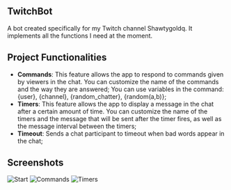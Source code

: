 ## TwitchBot

A bot created specifically for my Twitch channel Shawtygoldq. It implements all the functions I need at the moment.

## Project Functionalities

- **Commands**: This feature allows the app to respond to commands given by viewers in the chat. You can customize the name of the commands and the way they are answered; You can use variables in the command: {user}, {channel}, {random_chatter}, {random(a,b)};
- **Timers**: This feature allows the app to display a message in the chat after a certain amount of time. You can customize the name of the timers and the message that will be sent after the timer fires, as well as the message interval between the timers;
- **Timeout**: Sends a chat participant to timeout when bad words appear in the chat;

## Screenshots

![Start](https://github.com/Shawtygold/TwitchBot/blob/master/Screenshot1.jpg)
![Commands](https://github.com/Shawtygold/TwitchBot/blob/master/Screenshot2.jpg)
![Timers](https://github.com/Shawtygold/TwitchBot/blob/master/Screenshot3.jpg)
